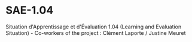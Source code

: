 # SAE-1.04
Situation d'Apprentissage et d'Évaluation 1.04 (Learning and Evaluation Situation) - Co-workers of the project : Clément Laporte / Justine Meuret
